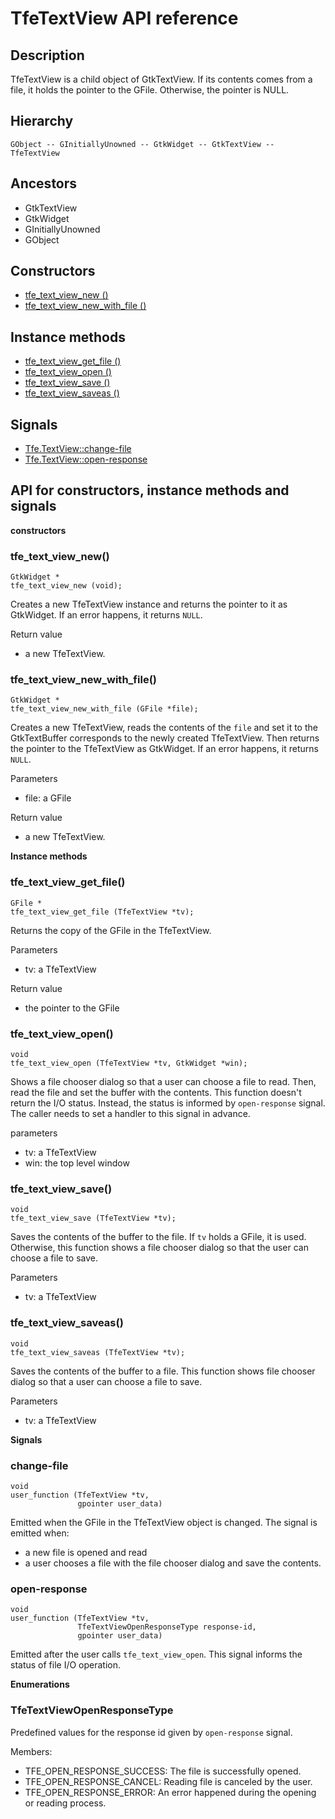 # TfeTextView API reference

## Description

TfeTextView is a child object of GtkTextView.
If its contents comes from a file, it holds the pointer to the GFile.
Otherwise, the pointer is NULL.

## Hierarchy

```
GObject -- GInitiallyUnowned -- GtkWidget -- GtkTextView -- TfeTextView
```

## Ancestors

- GtkTextView
- GtkWidget
- GInitiallyUnowned
- GObject

## Constructors

- [tfe_text_view_new ()](#tfe_text_view_new)
- [tfe_text_view_new_with_file ()](#tfe_text_view_new_with_file)

## Instance methods

- [tfe_text_view_get_file ()](#tfe_text_view_get_file)
- [tfe_text_view_open ()](#tfe_text_view_open)
- [tfe_text_view_save ()](#tfe_text_view_save)
- [tfe_text_view_saveas ()](#tfe_text_view_saveas)

## Signals

- [Tfe.TextView::change-file](#change-file)
- [Tfe.TextView::open-response](#open-response)

## API for constructors, instance methods and signals

**constructors**

### tfe_text_view_new()

```
GtkWidget *
tfe_text_view_new (void);
```

Creates a new TfeTextView instance and returns the pointer to it as GtkWidget.
If an error happens, it returns `NULL`.

Return value

- a new TfeTextView.

### tfe_text_view_new_with_file()

```
GtkWidget *
tfe_text_view_new_with_file (GFile *file);
```

Creates a new TfeTextView, reads the contents of the `file` and set it to the GtkTextBuffer corresponds to the newly created TfeTextView.
Then returns the pointer to the TfeTextView as GtkWidget.
If an error happens, it returns `NULL`.

Parameters

- file: a GFile

Return value

- a new TfeTextView.

**Instance methods**

### tfe_text_view_get_file()

```
GFile *
tfe_text_view_get_file (TfeTextView *tv);
```

Returns the copy of the GFile in the TfeTextView.

Parameters

- tv: a TfeTextView

Return value

- the pointer to the GFile

### tfe_text_view_open()

```
void
tfe_text_view_open (TfeTextView *tv, GtkWidget *win);
```

Shows a file chooser dialog so that a user can choose a file to read.
Then, read the file and set the buffer with the contents.
This function doesn't return the I/O status.
Instead, the status is informed by `open-response` signal.
The caller needs to set a handler to this signal in advance.

parameters

- tv: a TfeTextView
- win: the top level window

### tfe_text_view_save()

```
void
tfe_text_view_save (TfeTextView *tv);
```

Saves the contents of the buffer to the file.
If `tv` holds a GFile, it is used.
Otherwise, this function shows a file chooser dialog so that the user can choose a file to save.

Parameters

- tv: a TfeTextView

### tfe_text_view_saveas()

```
void
tfe_text_view_saveas (TfeTextView *tv);
```

Saves the contents of the buffer to a file.
This function shows file chooser dialog so that a user can choose a file to save.

Parameters

- tv: a TfeTextView

**Signals**

### change-file

```
void
user_function (TfeTextView *tv,
               gpointer user_data)
```

Emitted when the GFile in the TfeTextView object is changed.
The signal is emitted when:

- a new file is opened and read
- a user chooses a file with the file chooser dialog and save the contents.

### open-response

```
void
user_function (TfeTextView *tv,
               TfeTextViewOpenResponseType response-id,
               gpointer user_data)
```

Emitted after the user calls `tfe_text_view_open`.
This signal informs the status of file I/O operation.

**Enumerations**

### TfeTextViewOpenResponseType

Predefined values for the response id given by `open-response` signal.

Members:

- TFE_OPEN_RESPONSE_SUCCESS: The file is successfully opened.
- TFE_OPEN_RESPONSE_CANCEL: Reading file is canceled by the user.
- TFE_OPEN_RESPONSE_ERROR: An error happened during the opening or reading process.
